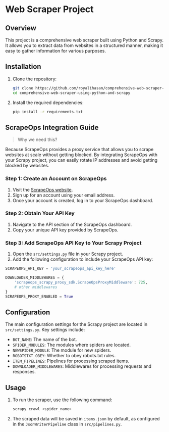 # Web Scraper Project

## Overview

This project is a comprehensive web scraper built using Python and Scrapy. It allows you to extract data from websites in a structured manner, making it easy to gather information for various purposes.

## Installation

1. Clone the repository:
    ```sh
    git clone https://github.com/royalihasan/comprehensive-web-scraper-using-python-and-scrapy.git
    cd comprehensive-web-scraper-using-python-and-scrapy
    ```

2. Install the required dependencies:
    ```sh
    pip install -r requirements.txt
    ```
## ScrapeOps Integration Guide
> Why we need this?

Because ScrapeOps provides a proxy service that allows you to scrape websites at scale without getting blocked. By integrating ScrapeOps with your Scrapy project, you can easily rotate IP addresses and avoid getting blocked by websites.
  

### Step 1: Create an Account on ScrapeOps
1. Visit the [ScrapeOps website](https://scrapeops.io/).
2. Sign up for an account using your email address.
3. Once your account is created, log in to your ScrapeOps dashboard.

### Step 2: Obtain Your API Key
1. Navigate to the API section of the ScrapeOps dashboard.
2. Copy your unique API key provided by ScrapeOps.

### Step 3: Add ScrapeOps API Key to Your Scrapy Project
1. Open the `src/settings.py` file in your Scrapy project.
2. Add the following configuration to include your ScrapeOps API key:

```python
SCRAPEOPS_API_KEY = 'your_scrapeops_api_key_here'

DOWNLOADER_MIDDLEWARES = {
    'scrapeops_scrapy_proxy_sdk.ScrapeOpsProxyMiddleware': 725,
    # other middlewares
}
SCRAPEOPS_PROXY_ENABLED = True
```


## Configuration

The main configuration settings for the Scrapy project are located in `src/settings.py`. Key settings include:

- `BOT_NAME`: The name of the bot.
- `SPIDER_MODULES`: The modules where spiders are located.
- `NEWSPIDER_MODULE`: The module for new spiders.
- `ROBOTSTXT_OBEY`: Whether to obey robots.txt rules.
- `ITEM_PIPELINES`: Pipelines for processing scraped items.
- `DOWNLOADER_MIDDLEWARES`: Middlewares for processing requests and responses.


## Usage

1. To run the scraper, use the following command:
    ```sh
    scrapy crawl <spider_name>
    ```

2. The scraped data will be saved in `items.json` by default, as configured in the `JsonWriterPipeline` class in `src/pipelines.py`.


